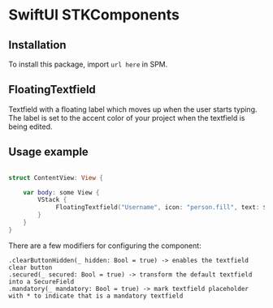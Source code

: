 # SwiftUI STKComponents

## Installation

To install this package, import `url here` in SPM.

## FloatingTextfield 

Textfield with a floating label which moves up when the user starts typing. The label is set to the accent color of your project when the textfield is being edited.

## Usage example

```swift

struct ContentView: View {

    var body: some View {
        VStack {
             FloatingTextfield("Username", icon: "person.fill", text: $username)
        }
    }
}


```

There are a few modifiers for configuring the component:

    .clearButtonHidden(_ hidden: Bool = true) -> enables the textfield clear button
    .secured(_ secured: Bool = true) -> transform the default textfield into a SecureField
    .mandatory(_ mandatory: Bool = true) -> mark textfield placeholder with * to indicate that is a mandatory textfield
